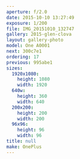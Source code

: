 ```yaml
---
aperture: f/2.0
date: 2015-10-10 13:27:49
exposure: 1/200
file: IMG_20151010_132747
gallery: 2015-glen-clova
layout: gallery-photo
model: One A0001
next: 300c7e1
ordering: 17
previous: 995abe1
sizes:
  1920x1080:
    height: 1080
    width: 1920
  640w:
    height: 360
    width: 640
  200x200:
    height: 200
    width: 200
  96x96:
    height: 96
    width: 96
title: null
make: OnePlus
---
```


